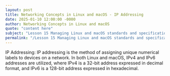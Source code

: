 ```yaml
---
layout: post
title: Networking Concepts in Linux and macOS - IP Addressing
date: 2025-01-10 12:00:00 -0000
author: Networking Concepts in Linux and macOS
quote: "content here"
subject: "Lesson 15 Managing Linux and macOS standards and specifications"
permalink: "/Lesson 15 Managing Linux and macOS standards and specifications/Networking Concepts in Linux and macOS/Networking Concepts in Linux and macOS - IP Addressing"
---
```


IP Addressing: IP addressing is the method of assigning unique numerical labels to devices on a network. In both Linux and macOS, IPv4 and IPv6 addresses are utilized, where IPv4 is a 32-bit address expressed in decimal format, and IPv6 is a 128-bit address expressed in hexadecimal.
